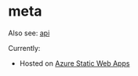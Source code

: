 # meta

Also see: [api](https://github.com/DigitalRaygun/api)

Currently:
- Hosted on [Azure Static Web Apps](https://docs.microsoft.com/en-us/azure/static-web-apps/overview)

